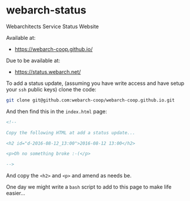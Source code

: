 # webarch-status
Webarchitects Service Status Website

Available at:

* https://webarch-coop.github.io/

Due to be available at:

* https://status.webarch.net/

To add a status update, (assuming you have write access and have setup your `ssh` public keys) clone the code:

```bash
git clone git@github.com:webarch-coop/webarch-coop.github.io.git
```

And then find this in the `index.html` page:

```html
<!--

Copy the following HTML at add a status update...

<h2 id="d-2016-08-12_13:00">2016-08-12 13:00</h2>

<p>Oh no something broke :-(</p>

-->
```

And copy the `<h2>` and `<p>` and amend as needs be.

One day we might write a `bash` script to add to this page to make life easier...

